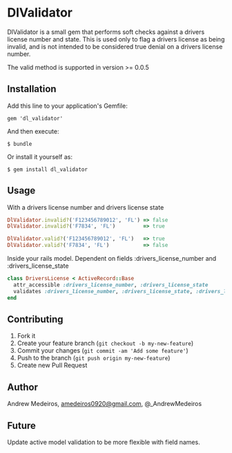 # DlValidator

DlValidator is a small gem that performs soft checks against a drivers license number and state. This is used only to flag a drivers license as being invalid, and is not intended to be considered true denial on a drivers license number.

The valid method is supported in version >= 0.0.5

## Installation

Add this line to your application's Gemfile:

    gem 'dl_validator'

And then execute:

    $ bundle

Or install it yourself as:

    $ gem install dl_validator

## Usage

With a drivers license number and drivers license state

```ruby
DlValidator.invalid?('F123456789012', 'FL') => false
DlValidator.invalid?('F7834', 'FL')         => true

DlValidator.valid?('F123456789012', 'FL')   => true
DlValidator.valid?('F7834', 'FL')           => false
```

Inside your rails model. Dependent on fields :drivers_license_number and :drivers_license_state
```ruby
class DriversLicense < ActiveRecord::Base
  attr_accessible :drivers_license_number, :drivers_license_state
  validates :drivers_license_number, :drivers_license_state, :drivers_license_invalid => true
end
```


## Contributing

1. Fork it
2. Create your feature branch (`git checkout -b my-new-feature`)
3. Commit your changes (`git commit -am 'Add some feature'`)
4. Push to the branch (`git push origin my-new-feature`)
5. Create new Pull Request

## Author

Andrew Medeiros, amedeiros0920@gmail.com, @_AndrewMedeiros

## Future

Update active model validation to be more flexible with field names.
